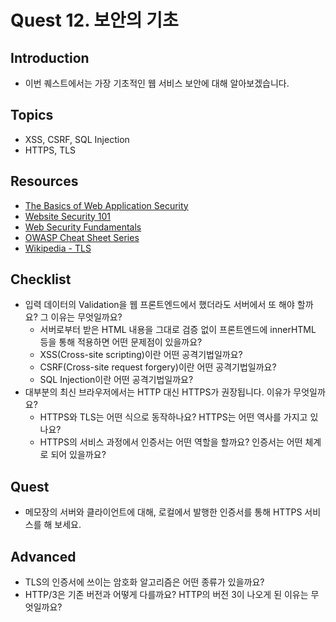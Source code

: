 # Quest 12. 보안의 기초

## Introduction
* 이번 퀘스트에서는 가장 기초적인 웹 서비스 보안에 대해 알아보겠습니다.

## Topics
* XSS, CSRF, SQL Injection
* HTTPS, TLS

## Resources
* [The Basics of Web Application Security](https://martinfowler.com/articles/web-security-basics.html)
* [Website Security 101](https://spyrestudios.com/web-security-101/)
* [Web Security Fundamentals](https://www.shopify.com.ng/partners/blog/web-security-2018)
* [OWASP Cheat Sheet Series](https://cheatsheetseries.owasp.org/)
* [Wikipedia - TLS](https://en.wikipedia.org/wiki/Transport_Layer_Security)

## Checklist
* 입력 데이터의 Validation을 웹 프론트엔드에서 했더라도 서버에서 또 해야 할까요? 그 이유는 무엇일까요?
  * 서버로부터 받은 HTML 내용을 그대로 검증 없이 프론트엔드에 innerHTML 등을 통해 적용하면 어떤 문제점이 있을까요?
  * XSS(Cross-site scripting)이란 어떤 공격기법일까요?
  * CSRF(Cross-site request forgery)이란 어떤 공격기법일까요?
  * SQL Injection이란 어떤 공격기법일까요?
* 대부분의 최신 브라우저에서는 HTTP 대신 HTTPS가 권장됩니다. 이유가 무엇일까요?
  * HTTPS와 TLS는 어떤 식으로 동작하나요? HTTPS는 어떤 역사를 가지고 있나요?
  * HTTPS의 서비스 과정에서 인증서는 어떤 역할을 할까요? 인증서는 어떤 체계로 되어 있을까요?

## Quest
* 메모장의 서버와 클라이언트에 대해, 로컬에서 발행한 인증서를 통해 HTTPS 서비스를 해 보세요.

## Advanced
* TLS의 인증서에 쓰이는 암호화 알고리즘은 어떤 종류가 있을까요?
* HTTP/3은 기존 버전과 어떻게 다를까요? HTTP의 버전 3이 나오게 된 이유는 무엇일까요?
